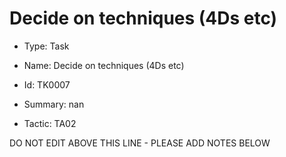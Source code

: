 # Decide on techniques (4Ds etc)

* Type: Task

* Name: Decide on techniques (4Ds etc)

* Id: TK0007

* Summary: nan

* Tactic: TA02

DO NOT EDIT ABOVE THIS LINE - PLEASE ADD NOTES BELOW
